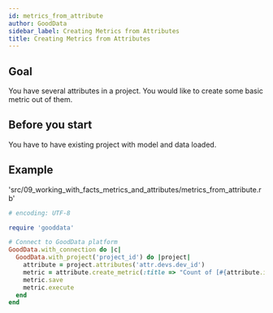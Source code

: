 ```yaml
---
id: metrics_from_attribute
author: GoodData
sidebar_label: Creating Metrics from Attributes
title: Creating Metrics from Attributes
---
```


Goal
-------

You have several attributes in a project. You would like to create some
basic metric out of them.

Before you start
-------------

You have to have existing project with model and data loaded.

Example
--------


'src/09\_working\_with\_facts\_metrics\_and\_attributes/metrics\_from\_attribute.rb'
```ruby
# encoding: UTF-8

require 'gooddata'

# Connect to GoodData platform
GoodData.with_connection do |c|
  GoodData.with_project('project_id') do |project|
    attribute = project.attributes('attr.devs.dev_id')
    metric = attribute.create_metric(:title => "Count of [#{attribute.identifier}]")
    metric.save
    metric.execute
  end
end
```

